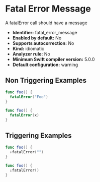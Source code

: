 # Fatal Error Message

A fatalError call should have a message

* **Identifier:** fatal_error_message
* **Enabled by default:** No
* **Supports autocorrection:** No
* **Kind:** idiomatic
* **Analyzer rule:** No
* **Minimum Swift compiler version:** 5.0.0
* **Default configuration:** warning

## Non Triggering Examples

```swift
func foo() {
  fatalError("Foo")
}
```

```swift
func foo() {
  fatalError(x)
}
```

## Triggering Examples

```swift
func foo() {
  ↓fatalError("")
}
```

```swift
func foo() {
  ↓fatalError()
}
```